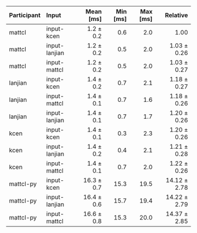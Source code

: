 | Participant | Input | Mean [ms] | Min [ms] | Max [ms] | Relative |
|:---|:---|---:|---:|---:|---:|
| mattcl | input-kcen | 1.2 ± 0.2 | 0.6 | 2.0 | 1.00 |
| mattcl | input-lanjian | 1.2 ± 0.2 | 0.5 | 2.0 | 1.03 ± 0.26 |
| mattcl | input-mattcl | 1.2 ± 0.2 | 0.5 | 2.0 | 1.03 ± 0.27 |
| lanjian | input-kcen | 1.4 ± 0.2 | 0.7 | 2.1 | 1.18 ± 0.27 |
| lanjian | input-mattcl | 1.4 ± 0.1 | 0.7 | 1.6 | 1.18 ± 0.26 |
| lanjian | input-lanjian | 1.4 ± 0.1 | 0.7 | 1.7 | 1.20 ± 0.26 |
| kcen | input-kcen | 1.4 ± 0.1 | 0.3 | 2.3 | 1.20 ± 0.26 |
| kcen | input-lanjian | 1.4 ± 0.2 | 0.4 | 2.1 | 1.21 ± 0.28 |
| kcen | input-mattcl | 1.4 ± 0.1 | 0.7 | 2.0 | 1.22 ± 0.26 |
| mattcl-py | input-kcen | 16.3 ± 0.7 | 15.3 | 19.5 | 14.12 ± 2.78 |
| mattcl-py | input-lanjian | 16.4 ± 0.6 | 15.7 | 19.4 | 14.22 ± 2.79 |
| mattcl-py | input-mattcl | 16.6 ± 0.8 | 15.3 | 20.0 | 14.37 ± 2.85 |
